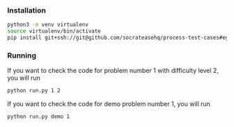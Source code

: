 ### Installation

```bash
python3 -m venv virtualenv
source virtualenv/bin/activate
pip install git+ssh://git@github.com/socrateasehq/process-test-cases#egg=process_test_cases
```

### Running

If you want to check the code for problem number 1 with difficulty level 2, you will run

```bash
python run.py 1 2
```

If you want to check the code for demo problem number 1, you will run

```bash
python run.py demo 1
```
